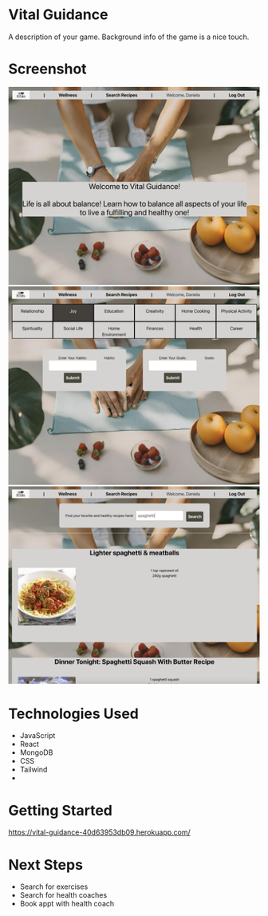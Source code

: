# Vital Guidance
A description of your game. Background info of the game is a nice touch.

# Screenshot

<img src="home.png">
<img src="wellness.png">
<img src="search.png">

# Technologies Used

- JavaScript
- React
- MongoDB
- CSS
- Tailwind
- 

# Getting Started

https://vital-guidance-40d63953db09.herokuapp.com/

# Next Steps

- Search for exercises
- Search for health coaches
- Book appt with health coach